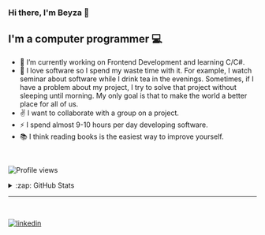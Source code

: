 ### Hi there, I'm Beyza 👋

## I'm a computer programmer :computer:

- 🔭 I’m currently working on Frontend Development and learning C/C#.
- 💬 I love software so I spend my waste time with it. For example, I watch seminar about software while I drink tea in the evenings. Sometimes, if I have a problem about my project, I try to solve that project without sleeping until morning. My only goal is that to make the world a better place for all of us.
- ✌️ I want to collaborate with a group on a project.
- ⚡ I spend almost 9-10 hours per day developing software.
- 📚 I think reading books is the easiest way to improve yourself.

<br />

![Profile views](https://gpvc.arturio.dev/b-tekinli)  


<details>
  <summary>:zap: GitHub Stats</summary>
  
 <br />

![Beyza's GitHub stats](https://github-readme-stats.vercel.app/api?username=b-tekinli&show_icons=true&title_color=ff0000&icon_color=ffdf00&text_color=000000&bg_color=ffffff) 
![GitHub streak stats](https://github-readme-streak-stats.herokuapp.com/?user=b-tekinli)

<br />

![GitHub metrics](https://metrics.lecoq.io/b-tekinli)
[![Top Langs](https://github-readme-stats.vercel.app/api/top-langs/?username=b-tekinli&langs_count=8)](https://github.com/b-tekinli/github-readme-stats)

<br />

[![trophy](https://github-profile-trophy.vercel.app/?username=b-tekinli)](https://github.com/b-tekinli/github-profile-trophy)

<br />

![GitHub Activity Graph](https://activity-graph.herokuapp.com/graph?username=b-tekinli)

<br />

<a href='https://archiveprogram.github.com/'><img src='https://raw.githubusercontent.com/acervenky/animated-github-badges/master/assets/acbadge.gif' width='40' height='40'></a> <a href='https://docs.github.com/en/developers'><img src='https://raw.githubusercontent.com/acervenky/animated-github-badges/master/assets/devbadge.gif' width='40' height='40'></a> <a href='https://github.com/pricing'><img src='https://raw.githubusercontent.com/acervenky/animated-github-badges/master/assets/pro.gif' width='40' height='40'></a> <a href='https://stars.github.com/'><img src='https://raw.githubusercontent.com/acervenky/animated-github-badges/master/assets/starbadge.gif' width='35' height='35'></a> 

</details>

----------------------------------------------------------------------------------------------------------------------------------------------------------------

<br />

[<img src='https://cdn.jsdelivr.net/npm/simple-icons@3.0.1/icons/linkedin.svg' alt='linkedin' height='40'>](https://www.linkedin.com/in/beyzanur-tekinli-8a1b421a7//)

